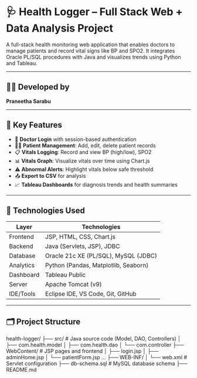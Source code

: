 # 🩺 Health Logger – Full Stack Web + Data Analysis Project

A full-stack health monitoring web application that enables doctors to manage patients and record vital signs like BP and SPO2. It integrates Oracle PL/SQL procedures with Java and visualizes trends using Python and Tableau.

---

## 👩‍💻 Developed by
**Praneetha Sarabu**

---

## 🚀 Key Features

- 🔐 **Doctor Login** with session-based authentication
- 👨‍⚕️ **Patient Management**: Add, edit, delete patient records
- 📋 **Vitals Logging**: Record and view BP (high/low), SPO2
- 📊 **Vitals Graph**: Visualize vitals over time using Chart.js
- ⚠ **Abnormal Alerts**: Highlight vitals below safe threshold
- 📤 **Export to CSV** for analysis
- 📈 **Tableau Dashboards** for diagnosis trends and health summaries

---

## 🔧 Technologies Used

| Layer       | Technologies                                  |
|-------------|-----------------------------------------------|
| Frontend    | JSP, HTML, CSS, Chart.js                      |
| Backend     | Java (Servlets, JSP), JDBC                    |
| Database    | Oracle 21c XE (PL/SQL), MySQL (JDBC)          |
| Analytics   | Python (Pandas, Matplotlib, Seaborn)          |
| Dashboard   | Tableau Public                                |
| Server      | Apache Tomcat (v9)                            |
| IDE/Tools   | Eclipse IDE, VS Code, Git, GitHub             |

---

## 🗂 Project Structure

health-logger/
├── src/ # Java source code (Model, DAO, Controllers)
│ ├── com.health.model
│ ├── com.health.dao
│ └── com.controller
├── WebContent/ # JSP pages and frontend
│ ├── login.jsp
│ ├── adminHome.jsp
│ └── patientForm.jsp ...
├── WEB-INF/
│ └── web.xml # Servlet configuration
├── db-schema.sql # MySQL database schema
├── README.md

